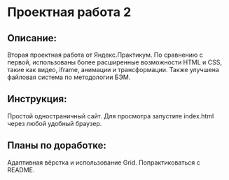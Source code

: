 # **Проектная работа 2**

## **Описание:**
Вторая проектная работа от Яндекс.Практикум. По сравнению с первой, использованы более расширенные возможности HTML и CSS, такие как видео, iframe, анимации и трансформации. Также улучшена файловая система по методологии БЭМ.

## **Инструкция:**
Простой одностраничный сайт. Для просмотра запустите index.html через любой удобный браузер.

## **Планы по доработке:**
Адаптивная вёрстка и использование Grid. Попрактиковаться с README.
